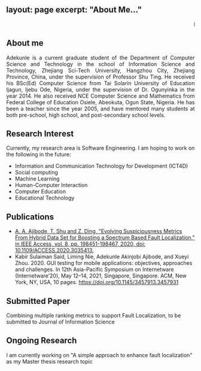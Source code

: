 layout: page
excerpt: "About Me..."
---

<marquee behavior="scroll" direction="left">DAILY MANNA: What have you achieved today???</marquee>


## About me
<div align="justify"> 
Adekunle is a current graduate student of the Department of Computer Science and Technology in the school of Information Science and Technology, Zhejiang Sci-Tech University, Hangzhou City, Zhejiang Province, China, under the supervision of Professor Shu Ting.
He received his BSc(Ed) Computer Science from Tai Solarin University of Education Ijagun, Ijebu Ode, Nigeria, under the supervision of Dr. Ogunyinka in the year 2014.
He also received NCE Computer Science and Mathematics from Federal College of Education Osiele, Abeokuta, Ogun State, Nigeria. 
He has been a teacher since the year 2005, and have mentored many students at both pre-school, high school, and post-secondary school levels. 
</div>

## Research Interest
Currently, my research area is Software Engineering. I am hoping to work on the following in the future:
- Information and Communication Technology for Development (ICT4D)
- Social computing
- Machine Learning
- Human-Computer Interaction
- Computer Education
- Educational Technology

## Publications
- [A. A. Ajibode, T. Shu and Z. Ding, "Evolving Suspiciousness Metrics From Hybrid Data Set for Boosting a
Spectrum Based Fault Localization," in IEEE Access, vol. 8, pp. 198451-198467, 2020, doi: 10.1109/ACCESS.2020.3035413.](https://drive.google.com/file/d/1J4Tb-Bp5geYosHp9vILNBaJThIEekReX/view?usp=sharing)
- Kabir Sulaiman Said, Liming Nie, Adekunle Akinjobi Ajibode, and Xueyi Zhou. 2020. GUI testing for mobile applications: objectives, approaches and challenges. In 12th Asia-Pacific Symposium on Internetware (Internetware’20), May 12–14, 2021, Singapore, Singapore. ACM, New York, NY, USA, 10 pages. https://doi.org/10.1145/3457913.3457931

## Submitted Paper
Combining multiple ranking metrics to support Fault Localization,  to be submitted to Journal of Information Science

## Ongoing Research
I am currently working on "A simple approach to enhance fault localization" as my Master thesis research topic

